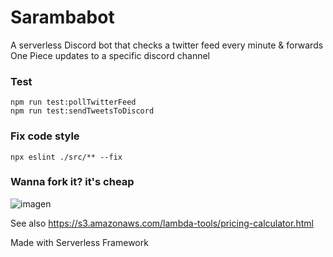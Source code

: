# Sarambabot

A serverless Discord bot that checks a twitter feed every minute & forwards One Piece updates to a specific discord channel

### Test

```
npm run test:pollTwitterFeed
npm run test:sendTweetsToDiscord
```

### Fix code style

```
npx eslint ./src/** --fix
```

### Wanna fork it? it's cheap

![imagen](https://user-images.githubusercontent.com/15369935/141467566-1d295acc-8e6d-49bf-b852-948f36730e40.png)

See also https://s3.amazonaws.com/lambda-tools/pricing-calculator.html

Made with Serverless Framework 
